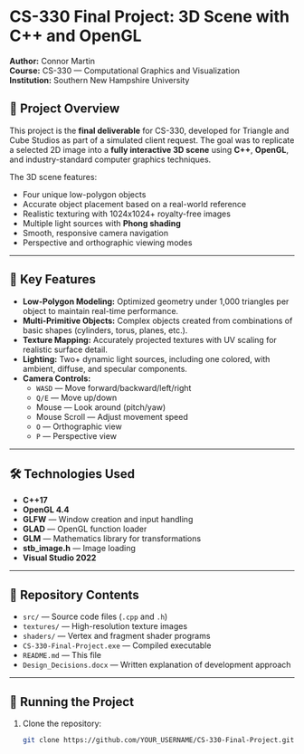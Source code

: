 # CS-330 Final Project: 3D Scene with C++ and OpenGL

**Author:** Connor Martin  
**Course:** CS-330 — Computational Graphics and Visualization  
**Institution:** Southern New Hampshire University  

## 📜 Project Overview
This project is the **final deliverable** for CS-330, developed for Triangle and Cube Studios as part of a simulated client request. The goal was to replicate a selected 2D image into a **fully interactive 3D scene** using **C++**, **OpenGL**, and industry-standard computer graphics techniques.

The 3D scene features:
- Four unique low-polygon objects
- Accurate object placement based on a real-world reference
- Realistic texturing with 1024x1024+ royalty-free images
- Multiple light sources with **Phong shading**
- Smooth, responsive camera navigation
- Perspective and orthographic viewing modes

---

## 🎯 Key Features
- **Low-Polygon Modeling:** Optimized geometry under 1,000 triangles per object to maintain real-time performance.
- **Multi-Primitive Objects:** Complex objects created from combinations of basic shapes (cylinders, torus, planes, etc.).
- **Texture Mapping:** Accurately projected textures with UV scaling for realistic surface detail.
- **Lighting:** Two+ dynamic light sources, including one colored, with ambient, diffuse, and specular components.
- **Camera Controls:**
  - `WASD` — Move forward/backward/left/right
  - `Q/E` — Move up/down
  - Mouse — Look around (pitch/yaw)
  - Mouse Scroll — Adjust movement speed
  - `O` — Orthographic view
  - `P` — Perspective view

---

## 🛠️ Technologies Used
- **C++17**
- **OpenGL 4.4**
- **GLFW** — Window creation and input handling
- **GLAD** — OpenGL function loader
- **GLM** — Mathematics library for transformations
- **stb_image.h** — Image loading
- **Visual Studio 2022**

---

## 📂 Repository Contents
- `src/` — Source code files (`.cpp` and `.h`)
- `textures/` — High-resolution texture images
- `shaders/` — Vertex and fragment shader programs
- `CS-330-Final-Project.exe` — Compiled executable
- `README.md` — This file
- `Design_Decisions.docx` — Written explanation of development approach

---

## 🚀 Running the Project
1. Clone the repository:
   ```bash
   git clone https://github.com/YOUR_USERNAME/CS-330-Final-Project.git
